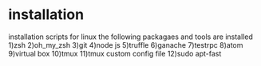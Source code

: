 # installation
installation scripts for linux 
the following packagaes and tools are installed
1)zsh
2)oh_my_zsh
3)git
4)node js
5)truffle 
6)ganache
7)testrpc
8)atom
9)virtual box
10)tmux 
11)tmux custom config file
12)sudo apt-fast
